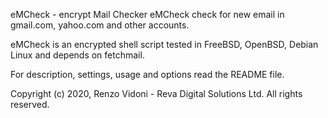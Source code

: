 eMCheck - encrypt Mail Checker
eMCheck check for new email in gmail.com, yahoo.com and other accounts.

eMCheck is an encrypted shell script tested in FreeBSD, OpenBSD, Debian Linux and depends on fetchmail. 

For description, settings, usage and options read the README file.

Copyright (c) 2020, Renzo Vidoni - Reva Digital Solutions Ltd. All rights reserved.
